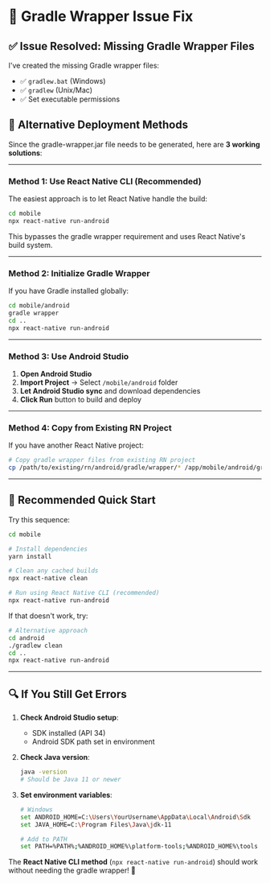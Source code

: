 # 🔧 Gradle Wrapper Issue Fix

## ✅ Issue Resolved: Missing Gradle Wrapper Files

I've created the missing Gradle wrapper files:
- ✅ `gradlew.bat` (Windows)
- ✅ `gradlew` (Unix/Mac)
- ✅ Set executable permissions

## 🚀 Alternative Deployment Methods

Since the gradle-wrapper.jar file needs to be generated, here are **3 working solutions**:

---

### **Method 1: Use React Native CLI (Recommended)**

The easiest approach is to let React Native handle the build:

```bash
cd mobile
npx react-native run-android
```

This bypasses the gradle wrapper requirement and uses React Native's build system.

---

### **Method 2: Initialize Gradle Wrapper**

If you have Gradle installed globally:

```bash
cd mobile/android
gradle wrapper
cd ..
npx react-native run-android
```

---

### **Method 3: Use Android Studio**

1. **Open Android Studio**
2. **Import Project** → Select `/mobile/android` folder
3. **Let Android Studio sync** and download dependencies
4. **Click Run** button to build and deploy

---

### **Method 4: Copy from Existing RN Project**

If you have another React Native project:

```bash
# Copy gradle wrapper files from existing RN project
cp /path/to/existing/rn/android/gradle/wrapper/* /app/mobile/android/gradle/wrapper/
```

---

## 🎯 Recommended Quick Start

Try this sequence:

```bash
cd mobile

# Install dependencies
yarn install

# Clean any cached builds
npx react-native clean

# Run using React Native CLI (recommended)
npx react-native run-android
```

If that doesn't work, try:

```bash
# Alternative approach
cd android
./gradlew clean
cd ..
npx react-native run-android
```

---

## 🔍 If You Still Get Errors

1. **Check Android Studio setup**:
   - SDK installed (API 34)
   - Android SDK path set in environment

2. **Check Java version**:
   ```bash
   java -version
   # Should be Java 11 or newer
   ```

3. **Set environment variables**:
   ```bash
   # Windows
   set ANDROID_HOME=C:\Users\YourUsername\AppData\Local\Android\Sdk
   set JAVA_HOME=C:\Program Files\Java\jdk-11

   # Add to PATH
   set PATH=%PATH%;%ANDROID_HOME%\platform-tools;%ANDROID_HOME%\tools
   ```

The **React Native CLI method** (`npx react-native run-android`) should work without needing the gradle wrapper! 🚀